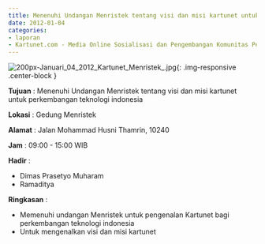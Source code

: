 ```yaml
---
title: Menenuhi Undangan Menristek tentang visi dan misi kartunet untuk perkembangan teknologi indonesia
date: 2012-01-04 
categories:
- laporan
- Kartunet.com - Media Online Sosialisasi dan Pengembangan Komunitas Pemuda dengan Disabilitas
---
```

![200px-Januari_04_2012_Kartunet_Menristek_.jpg](/uploads/200px-Januari_04_2012_Kartunet_Menristek_.jpg){: .img-responsive .center-block }

**Tujuan** : Menenuhi Undangan Menristek tentang visi dan misi kartunet untuk perkembangan teknologi indonesia

**Lokasi** : 	Gedung Menristek

**Alamat** : Jalan Mohammad Husni Thamrin, 10240

**Jam** : 09:00 - 15:00 WIB

**Hadir** : 
* Dimas Prasetyo Muharam
* Ramaditya

**Ringkasan** : 
* Memenuhi undangan Menristek untuk pengenalan Kartunet bagi perkembangan teknologi indonesia
* Untuk mengenalkan visi dan misi kartunet
